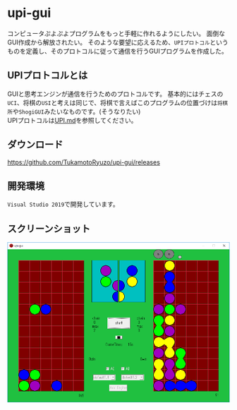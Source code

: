# upi-gui

コンピュータぷよぷよプログラムをもっと手軽に作れるようにしたい。
面倒なGUI作成から解放されたい。
そのような要望に応えるため、`UPIプロトコル`というものを定義し、そのプロトコルに従って通信を行うGUIプログラムを作成した。  

## UPIプロトコルとは

GUIと思考エンジンが通信を行うためのプロトコルです。
基本的にはチェスの`UCI`、将棋の`USI`と考えは同じで、将棋で言えばこのプログラムの位置づけは`将棋所`や`ShogiGUI`みたいなものです。(そうなりたい)  
UPIプロトコルは[UPI.md](https://github.com/TukamotoRyuzo/upi-gui/blob/master/UPI.md)を参照してください。

## ダウンロード

https://github.com/TukamotoRyuzo/upi-gui/releases

## 開発環境

`Visual Studio 2019`で開発しています。

## スクリーンショット

![image](https://raw.githubusercontent.com/TukamotoRyuzo/upi-gui/resource/ss1.png "サンプル")
